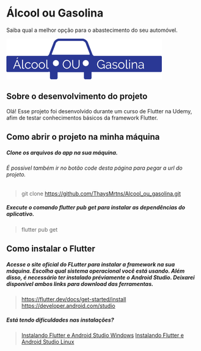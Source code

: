# Álcool ou Gasolina
Saiba qual a melhor opção para o abastecimento do seu automóvel.

![Alt text](imagens/logo.png?raw=true "Title")

## Sobre o desenvolvimento do projeto
Olá! Esse projeto foi desenvolvido durante um curso de Flutter na Udemy, afim de testar conhecimentos básicos da framework Flutter. 

## Como abrir o projeto na minha máquina

##### Clone os arquivos do app na sua máquina.

###### É possivel também ir no botão code desta página para pegar a url do projeto.
> git clone https://github.com/ThaysMrtns/Alcool_ou_gasolina.git

##### Execute o comando flutter pub get para instalar as dependências do aplicativo.
> flutter pub get

## Como instalar o Flutter

##### Acesse o site oficial do FLutter para instalar a framework na sua máquina. Escolha qual sistema operacional você está usando. Além disso, é necessário ter instalado préviamente o Android Studio. Deixarei disponível ambos links para download das ferramentas.
> https://flutter.dev/docs/get-started/install
> https://developer.android.com/studio

##### Está tendo dificuldades nas instalações?
> [Instalando Flutter e Android Studio Windows](https://medium.com/flutter-comunidade-br/iniciando-no-flutter-parte1-52e120e007d7)
> [Instalando Flutter e Android Studio Linux](https://medium.com/sysvale/instalando-o-flutter-no-linux-fa3a8db67180)

